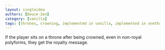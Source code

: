 ```yaml
---
layout: singleidea
authors: [Deuce-Zen]
category: [vanilla]
tags: [thrones, crowning, implemented in vanilla, implemented in xnethack]
---
```

If the player sits on a throne after being crowned, even in non-royal polyforms, they get the royalty message.

